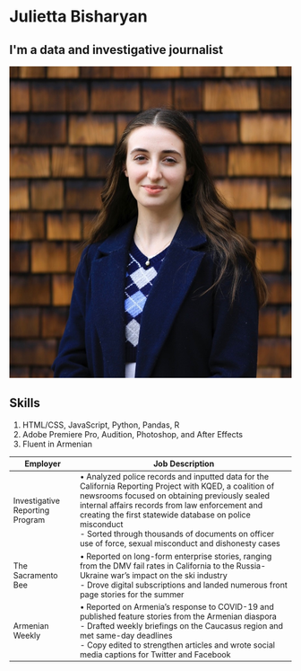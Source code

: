 # Julietta Bisharyan 
## I'm a data and investigative journalist
!['Julietta Bisharyan', 'Headshot of Julietta Bisharyan'](/headshot_julietta.jpg)
## Skills
1. HTML/CSS, JavaScript, Python, Pandas, R
2. Adobe Premiere Pro, Audition, Photoshop, and After Effects
3. Fluent in Armenian

| Employer                        | Job Description                                                                                                                                                                                                                                                                                                                                                                      |
|---------------------------------|--------------------------------------------------------------------------------------------------------------------------------------------------------------------------------------------------------------------------------------------------------------------------------------------------------------------------------------------------------------------------------------|
| Investigative Reporting Program | • Analyzed police records and inputted data for the California Reporting Project with KQED, a coalition of newsrooms focused on obtaining previously sealed internal affairs records from law enforcement and creating the first statewide database on police misconduct<br> - Sorted through thousands of documents on officer use of force, sexual misconduct and dishonesty cases |
| The Sacramento Bee              | • Reported on long-form enterprise stories, ranging from the DMV fail rates in California to the Russia-Ukraine war’s impact on the ski industry<br> - Drove digital subscriptions and landed numerous front page stories for the summer                                                                                                                                             |
| Armenian Weekly                 | • Reported on Armenia’s response to COVID-19 and published feature stories from the Armenian diaspora<br> - Drafted weekly briefings on the Caucasus region and met same-day deadlines<br> - Copy edited to strengthen articles and wrote social media captions for Twitter and Facebook                                                                                             |
